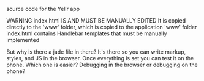 source code for the Yellr app

WARNING
index.html IS AND MUST BE MANUALLY EDITED
It is copied directly to the 'www' folder, which is copied to the application 'www' folder
index.html contains Handlebar templates that must be manually implemented

But why is there a jade file in there?
It's there so you can write markup, styles, and JS in the browser.
Once everything is set you can test it on the phone.
Which one is easier? Debugging in the browser or debugging on the phone?